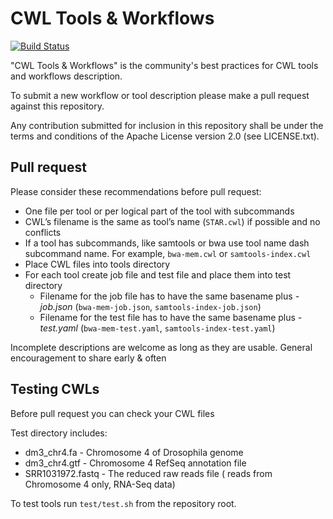 # CWL Tools & Workflows

[![Build Status](https://travis-ci.org/common-workflow-language/workflows.svg?branch=master)](https://travis-ci.org/common-workflow-language/workflows)


"CWL Tools & Workflows" is the community's best practices for CWL tools and workflows description. 

To submit a new workflow or tool description please make a pull request against this repository.

Any contribution submitted for inclusion in this repository shall be under the
terms and conditions of the Apache License version 2.0 (see LICENSE.txt).

## Pull request

Please consider these recommendations before pull request:

* One file per tool or per logical part of the tool with subcommands
* CWL’s filename is the same as tool’s name (```STAR.cwl```)  if possible and no conflicts
* If a tool has subcommands, like samtools or bwa use tool name dash subcommand name. For example, ```bwa-mem.cwl``` or ```samtools-index.cwl```
* Place CWL files into tools directory
* For each tool create job file and test file and place them into test directory
  * Filename for the job file has to have the same basename plus *-job.json* (```bwa-mem-job.json```, ```samtools-index-job.json```)
  * Filename for the test file has to have the same basename plus *-test.yaml* (```bwa-mem-test.yaml```, ```samtools-index-test.yaml```)

Incomplete descriptions are welcome as long as they are usable.
General encouragement to share early & often

## Testing CWLs

Before pull request you can check your CWL files 

Test directory includes:
* dm3_chr4.fa - Chromosome 4 of Drosophila genome
* dm3_chr4.gtf - Chromosome 4 RefSeq annotation file
* SRR1031972.fastq - The reduced raw reads file ( reads from Chromosome 4 only, RNA-Seq data)

To test tools run ```test/test.sh``` from the repository root.


